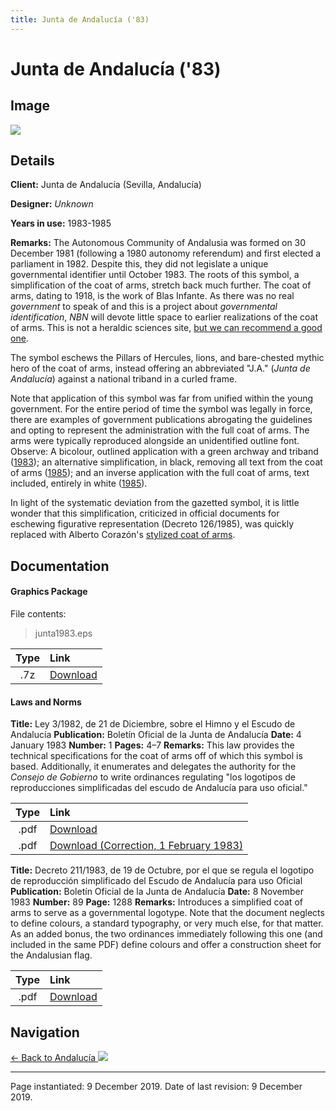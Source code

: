 ```yaml
---
title: Junta de Andalucía ('83)
---
```


# Junta de Andalucía ('83)

## Image

<img src="/assets/EU/ES/AN/AND83_pane.png" class="focus-image">

## Details

**Client:** Junta de Andalucía (Sevilla, Andalucía)

**Designer:** *Unknown*

**Years in use:** 1983-1985

**Remarks:** The Autonomous Community of Andalusia was formed on 30 December 1981 (following a 1980 autonomy referendum) and first elected a parliament in 1982. Despite this, they did not legislate a unique governmental identifier until October 1983. The roots of this symbol, a simplification of the coat of arms, stretch back much further. The coat of arms, dating to 1918, is the work of Blas Infante. As there was no real *government* to speak of and this is a project about *governmental identification*, *NBN* will devote little space to earlier realizations of the coat of arms. This is not a heraldic sciences site, [but we can recommend a good one](https://sites.google.com/site/simbolosdeandalucia/el-escudo-de-andalucia).

The symbol eschews the Pillars of Hercules, lions, and bare-chested mythic hero of the coat of arms, instead offering an abbreviated "J.A." (*Junta de Andalucía*) against a national triband in a curled frame.

Note that application of this symbol was far from unified within the young government. For the entire period of time the symbol was legally in force, there are examples of government publications abrogating the guidelines and opting to represent the administration with the full coat of arms. The arms were typically reproduced alongside an unidentified outline font. Observe: A bicolour, outlined application with a green archway and triband ([1983](/assets/EU/ES/AN/AND83/book1.jpg)); an alternative simplification, in black, removing all text from the coat of arms ([1985](/assets/EU/ES/AN/AND83/book2.jpg)); and an inverse application with the full coat of arms, text included, entirely in white ([1985](/assets/EU/ES/AN/AND83/book3.jpg)).

In light of the systematic deviation from the gazetted symbol, it is little wonder that this simplification, criticized in official documents for eschewing figurative representation (Decreto 126/1985), was quickly replaced with Alberto Corazón's [stylized coat of arms](AND85.html).

## Documentation

#### Graphics Package

File contents:
> junta1983.eps

| Type | Link |
| :---: | :--- |
| .7z | [Download](/assets/EU/ES/AN/AND83/junta1983.7z) |

#### Laws and Norms
**Title:** Ley 3/1982, de 21 de Diciembre, sobre el Himno y el Escudo de Andalucía
**Publication:** Boletín Oficial de la Junta de Andalucía
**Date:** 4 January 1983 **Number:** 1 **Pages:** 4–7
**Remarks:** This law provides the technical specifications for the coat of arms off of which this symbol is based. Additionally, it enumerates and delegates the authority for the *Consejo de Gobierno* to write ordinances regulating "los logotipos de reproducciones simplificadas del escudo de Andalucía para uso oficial."

| Type | Link |
| :---: | :--- |
| .pdf | [Download](/assets/EU/ES/AN/AND83/boja_1_4.pdf) |
| .pdf | [Download (Correction, 1 February 1983)](/assets/EU/ES/AN/AND83/boja_9.pdf) |

**Title:** Decreto 211/1983, de 19 de Octubre, por el que se regula el logotipo de reproducción simplificado del Escudo de Andalucía para uso Oficial
**Publication:** Boletín Oficial de la Junta de Andalucía
**Date:** 8 November 1983 **Number:** 89 **Page:** 1288
**Remarks:** Introduces a simplified coat of arms to serve as a governmental logotype. Note that the document neglects to define colours, a standard typography, or very much else, for that matter. As an added bonus, the two ordinances immediately following this one (and included in the same PDF) define colours and offer a construction sheet for the Andalusian flag.

| Type | Link |
| :---: | :--- |
| .pdf | [Download](/assets/EU/ES/AN/AND83/boja_89_1288.pdf) |

## Navigation

[← Back to Andalucía <img src="/images/FlagKit/EU/ES/AN/AN@2x.png" class="flagkit">](../AN.html)

---

Page instantiated: 9 December 2019.
Date of last revision: 9 December 2019.